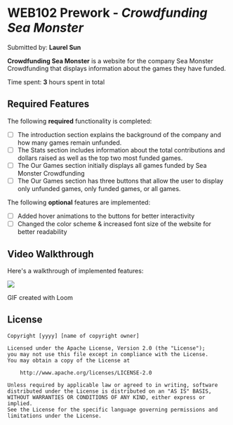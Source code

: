 # WEB102 Prework - *Crowdfunding Sea Monster*

Submitted by: **Laurel Sun**

**Crowdfunding Sea Monster** is a website for the company Sea Monster Crowdfunding that displays information about the games they have funded.

Time spent: **3** hours spent in total

## Required Features

The following **required** functionality is completed:

* [ ] The introduction section explains the background of the company and how many games remain unfunded.
* [ ] The Stats section includes information about the total contributions and dollars raised as well as the top two most funded games.
* [ ] The Our Games section initially displays all games funded by Sea Monster Crowdfunding
* [ ] The Our Games section has three buttons that allow the user to display only unfunded games, only funded games, or all games.

The following **optional** features are implemented:

* [ ] Added hover animations to the buttons for better interactivity
* [ ] Changed the color scheme & increased font size of the website for better readability

## Video Walkthrough

Here's a walkthrough of implemented features:

<div>
    <a href="https://www.loom.com/share/020e1062a6f24e5c8fda6a61c8d5015d" target="_blank">
      <img style="max-width:300px;" src="https://cdn.loom.com/sessions/thumbnails/020e1062a6f24e5c8fda6a61c8d5015d-e0879cea168d1404-full-play.gif">
    </a>
  </div>

<!-- Replace this with whatever GIF tool you used! -->
GIF created with Loom

## License

    Copyright [yyyy] [name of copyright owner]

    Licensed under the Apache License, Version 2.0 (the "License");
    you may not use this file except in compliance with the License.
    You may obtain a copy of the License at

        http://www.apache.org/licenses/LICENSE-2.0

    Unless required by applicable law or agreed to in writing, software
    distributed under the License is distributed on an "AS IS" BASIS,
    WITHOUT WARRANTIES OR CONDITIONS OF ANY KIND, either express or implied.
    See the License for the specific language governing permissions and
    limitations under the License.
